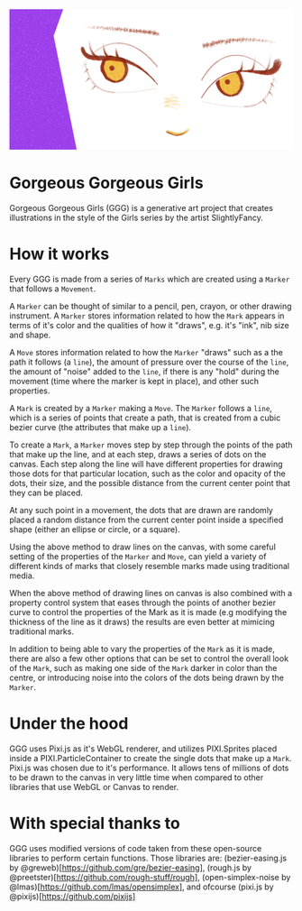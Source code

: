 <img src="https://raw.githubusercontent.com/jamesdelaneyie/Gorgeous-Gorgeous-Girls/master/outputs/banner.png">


Gorgeous Gorgeous Girls 
================

Gorgeous Gorgeous Girls (GGG) is a generative art project that creates illustrations in the style of the Girls series by the artist SlightlyFancy. 


# How it works
Every GGG is made from a series of `Marks` which are created using a `Marker` that follows a `Movement`.

A `Marker` can be thought of similar to a pencil, pen, crayon, or other drawing instrument. A `Marker` stores information related to how the `Mark` appears in terms of it's color and the qualities of how it "draws", e.g. it's "ink", nib size and shape. 

A `Move` stores information related to how the `Marker` "draws" such as a the path it follows (a `line`), the amount of pressure over the course of the `line`, the amount of "noise" added to the `line`, if there is any "hold" during the movement (time where the marker is kept in place), and other such properties.

A `Mark` is created by a `Marker` making a `Move`. The `Marker` follows a `line`, which is a series of points that create a path, that is created from a cubic bezier curve (the attributes that make up a `line`).

To create a `Mark`, a `Marker` moves step by step through the points of the path that make up the line, and at each step, draws a series of dots on the canvas. Each step along the line will have different properties for drawing those dots for that particular location, such as the color and opacity of the dots, their size, and the possible distance from the current center point that they can be placed. 

At any such point in a movement, the dots that are drawn are randomly placed a random distance from the current center point inside a specified shape (either an ellipse or circle, or a square).

Using the above method to draw lines on the canvas, with some careful setting of the properties of the `Marker` and `Move`, can yield a variety of different kinds of marks that closely resemble marks made using traditional media. 

When the above method of drawing lines on canvas is also combined with a property control system that eases through the points of another bezier curve to control the properties of the Mark as it is made (e.g modifying the thickness of the line as it draws) the results are even better at mimicing traditional marks.

In addition to being able to vary the properties of the `Mark` as it is made, there are also a few other options that can be set to control the overall look of the `Mark`, such as making one side of the `Mark` darker in color than the centre, or introducing noise into the colors of the dots being drawn by the `Marker`. 

# Under the hood
GGG uses Pixi.js as it's WebGL renderer, and utilizes PIXI.Sprites placed inside a PIXI.ParticleContainer to create the single dots that make up a `Mark`. Pixi.js was chosen due to it's performance. It allows tens of millions of dots to be drawn to the canvas in very little time when compared to other libraries that use WebGL or Canvas to render.

# With special thanks to
GGG uses modified versions of code taken from these open-source libraries to perform certain functions. Those libraries are: (bezier-easing.js by @greweb)[https://github.com/gre/bezier-easing], (rough.js by @preetster)[https://github.com/rough-stuff/rough], (open-simplex-noise by @lmas)[https://github.com/lmas/opensimplex], and ofcourse (pixi.js by @pixijs)[https://github.com/pixijs]   





















 





